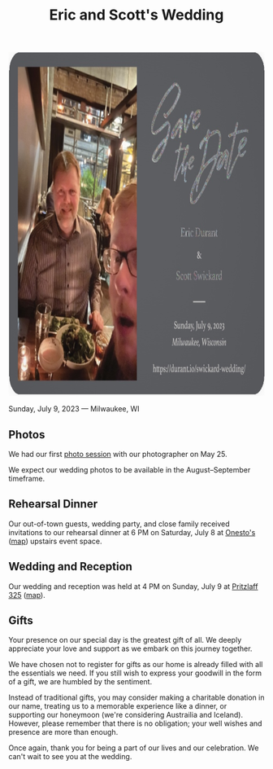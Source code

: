 ﻿---
title: "Eric and Scott's Wedding"
---

<div align="center"><img src="saveDate.jpg" width=876 height=675 alt="Save the Date Card" /></div>

Sunday, July 9, 2023 — Milwaukee, WI

## Photos

We had our first [photo session](https://www.happygnomephotography.com/ClientGalleries/Eric-and-Scott/) with our photographer on May 25.

We expect our wedding photos to be available in the August–September timeframe.

## Rehearsal Dinner

Our out-of-town guests, wedding party, and close family received invitations to our rehearsal dinner at 6 PM on Saturday, July 8 at [Onesto's](https://onestomke.com/) ([map](https://goo.gl/maps/xjsHmUtSTwKb1FfU7)) upstairs event space.

## Wedding and Reception

Our wedding and reception was held at 4 PM on Sunday, July 9 at [Pritzlaff 325](https://pritzlaffevents.com/) ([map](https://goo.gl/maps/evad1c8pV1Kxz9HH6)).

## Gifts

Your presence on our special day is the greatest gift of all. We deeply appreciate your love and support as we embark on this journey together.

We have chosen not to register for gifts as our home is already filled with all the essentials we need. If you still wish to express your goodwill in the form of a gift, we are humbled by the sentiment.

Instead of traditional gifts, you may consider making a charitable donation in our name, treating us to a memorable experience like a dinner, or supporting our honeymoon (we're considering Austrailia and Iceland). However, please remember that there is no obligation; your well wishes and presence are more than enough.

Once again, thank you for being a part of our lives and our celebration. We can't wait to see you at the wedding.
